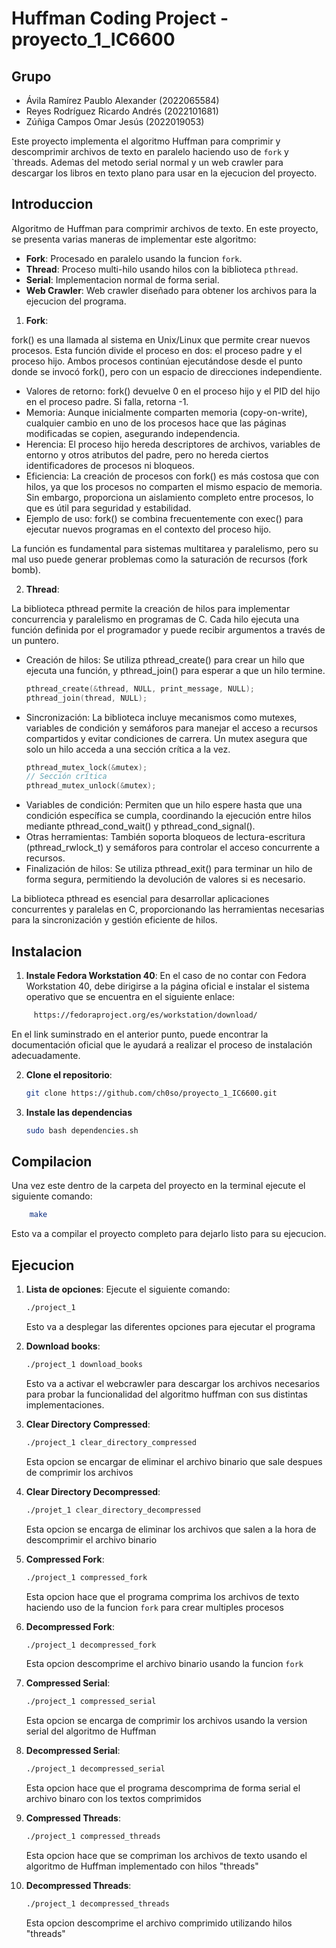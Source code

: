 # Huffman Coding Project - proyecto_1_IC6600

## Grupo

- Ávila Ramírez Paublo Alexander (2022065584)
- Reyes Rodríguez Ricardo Andrés (2022101681)
- Zúñiga Campos Omar Jesús (2022019053)

Este proyecto implementa el algoritmo Huffman para comprimir y descomprimir archivos de texto en paralelo haciendo uso de `fork` y `threads. Ademas del metodo serial normal y un web crawler para descargar los libros en texto plano para usar en la ejecucion del proyecto.


## Introduccion

Algoritmo de Huffman para comprimir archivos de texto. En este proyecto, se presenta varias maneras de implementar este algoritmo:

- **Fork**: Procesado en paralelo usando la funcion `fork`.
- **Thread**: Proceso multi-hilo usando hilos con la biblioteca `pthread`.
- **Serial**: Implementacion normal de forma serial. 
- **Web Crawler**: Web crawler diseñado para obtener los archivos para la ejecucion del programa.

1. **Fork**:

fork() es una llamada al sistema en Unix/Linux que permite crear nuevos procesos. Esta función divide el proceso en dos: el proceso padre y el proceso hijo. Ambos procesos continúan ejecutándose desde el punto donde se invocó fork(), pero con un espacio de direcciones independiente.

- Valores de retorno: fork() devuelve 0 en el proceso hijo y el PID del hijo en el proceso padre. Si falla, retorna -1.
- Memoria: Aunque inicialmente comparten memoria (copy-on-write), cualquier cambio en uno de los procesos hace que las páginas modificadas se copien, asegurando independencia.
- Herencia: El proceso hijo hereda descriptores de archivos, variables de entorno y otros atributos del padre, pero no hereda ciertos identificadores de procesos ni bloqueos.
- Eficiencia: La creación de procesos con fork() es más costosa que con hilos, ya que los procesos no comparten el mismo espacio de memoria. Sin embargo, proporciona un aislamiento completo entre procesos, lo que es útil para seguridad y estabilidad.
- Ejemplo de uso: fork() se combina frecuentemente con exec() para ejecutar nuevos programas en el contexto del proceso hijo.

La función es fundamental para sistemas multitarea y paralelismo, pero su mal uso puede generar problemas como la saturación de recursos (fork bomb).

2. **Thread**:

La biblioteca pthread permite la creación de hilos para implementar concurrencia y paralelismo en programas de C. Cada hilo ejecuta una función definida por el programador y puede recibir argumentos a través de un puntero.

- Creación de hilos: Se utiliza pthread_create() para crear un hilo que ejecuta una función, y pthread_join() para esperar a que un hilo termine.
    ```c
    pthread_create(&thread, NULL, print_message, NULL);
    pthread_join(thread, NULL);
    ```
- Sincronización: La biblioteca incluye mecanismos como mutexes, variables de condición y semáforos para manejar el acceso a recursos compartidos y evitar condiciones de carrera. Un mutex asegura que solo un hilo acceda a una sección crítica a la vez.
    ```c
    pthread_mutex_lock(&mutex);
    // Sección crítica
    pthread_mutex_unlock(&mutex);
    ```
- Variables de condición: Permiten que un hilo espere hasta que una condición específica se cumpla, coordinando la ejecución entre hilos mediante pthread_cond_wait() y pthread_cond_signal().
- Otras herramientas: También soporta bloqueos de lectura-escritura (pthread_rwlock_t) y semáforos para controlar el acceso concurrente a recursos.
- Finalización de hilos: Se utiliza pthread_exit() para terminar un hilo de forma segura, permitiendo la devolución de valores si es necesario.

La biblioteca pthread es esencial para desarrollar aplicaciones concurrentes y paralelas en C, proporcionando las herramientas necesarias para la sincronización y gestión eficiente de hilos.


## Instalacion

1. **Instale Fedora Workstation 40**:
   En el caso de no contar con Fedora Workstation 40, debe dirigirse a la página oficial e instalar el sistema operativo que se encuentra en el siguiente enlace:

```bash
     https://fedoraproject.org/es/workstation/download/
```

En el link suminstrado en el anterior punto, puede encontrar la documentación oficial que le ayudará a realizar el proceso de instalación adecuadamente.

2. **Clone el repositorio**:
   ```bash
   git clone https://github.com/ch0so/proyecto_1_IC6600.git
   ```

3. **Instale las dependencias**
    ```bash
    sudo bash dependencies.sh
    ```

## Compilacion

Una vez este dentro de la carpeta del proyecto en la terminal ejecute el siguiente comando:

```bash
    make
```

Esto va a compilar el proyecto completo para dejarlo listo para su ejecucion.

## Ejecucion

1. **Lista de opciones**:
    Ejecute el siguiente comando:
    ```bash
    ./project_1
    ```
    Esto va a desplegar las diferentes opciones para ejecutar el programa

2. **Download books**:
    ```bash
    ./project_1 download_books
    ```
    Esto va a activar el webcrawler para descargar los archivos necesarios para probar la funcionalidad del algoritmo huffman con sus distintas implementaciones.

3. **Clear Directory Compressed**:
    ```bash
    ./project_1 clear_directory_compressed
    ```
    Esta opcion se encargar de eliminar el archivo binario que sale despues de comprimir los archivos

4. **Clear Directory Decompressed**:
    ```bash
    ./projet_1 clear_directory_decompressed
    ```
    Esta opcion se encarga de eliminar los archivos que salen a la hora de descomprimir el archivo binario

5. **Compressed Fork**:
    ```bash
    ./project_1 compressed_fork
    ```
    Esta opcion hace que el programa comprima los archivos de texto haciendo uso de la funcion `fork` para crear multiples procesos

6. **Decompressed Fork**:
    ```bash
    ./project_1 decompressed_fork
    ```
    Esta opcion descomprime el archivo binario usando la funcion `fork`

7. **Compressed Serial**:
    ```bash
    ./project_1 compressed_serial
    ```
    Esta opcion se encarga de comprimir los archivos usando la version serial del algoritmo de Huffman

8. **Decompressed Serial**:
    ```bash
    ./project_1 decompressed_serial
    ```
    Esta opcion hace que el programa descomprima de forma serial el archivo binaro con los textos comprimidos

9. **Compressed Threads**:
    ```bash
    ./project_1 compressed_threads
    ```
    Esta opcion hace que se compriman los archivos de texto usando el algoritmo de Huffman implementado con hilos "threads"

10. **Decompressed Threads**:
    ```bash
    ./project_1 decompressed_threads
    ```
    Esta opcion descomprime el archivo comprimido utilizando hilos "threads"

